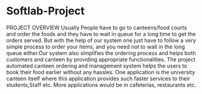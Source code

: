 # Softlab-Project
PROJECT OVERVIEW
Usually People have to go to canteens/food courts and order the foods and
they have to wait in queue for a long time to get the orders served. But with
the help of our system one just have to follow a very simple process to order
your items, and you need not to wait in the long queue either.Our system
also simplifies the ordering process and helps both customers and canteen
by providing appropriate functionalities.
The project automated canteen ordering and management system helps the
users to book their food earlier without any hassles.
One application is the university canteen itself where this application
provides such faster services to their students,Staff etc.
More applications would be in cafeterias, restaurants etc.
